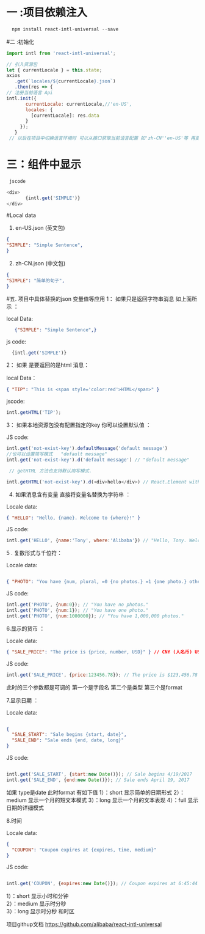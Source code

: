 ﻿

# 一 :项目依赖注入  
 ```js
   npm install react-intl-universal --save 
 ```  

 #二 :初始化 
 ```js
 import intl from 'react-intl-universal';

// 引入资源包 
let { currentLocale } = this.state;
 axios
    .get(`locales/${currentLocale}.json`)
    .then(res => {
// 注册当前语言 Api 
intl.init({
        currentLocale: currentLocale,//'en-US',
        locales: {
          [currentLocale]: res.data
        }
      });
    }
  // 以后在项目中切换语言环境时 可以从接口获取当前语言配置 如'zh-CN''en-US'等 再更新this.state.currentLocale 从而实现页面刷新 
```
# 三：组件中显示 
 ```js
  jscode

 <div>
        {intl.get('SIMPLE')}  
 </div>

 ```    
  
  #Local data

  1) en-US.json (英文包)
   ```json
  {
  "SIMPLE": "Simple Sentence",
  }
 ```

  2) zh-CN.json (中文包)
   ```json
  {
  "SIMPLE": "简单的句子",
  }
 ```

#五. 项目中具体替换的json 变量值等应用 
1： 如果只是返回字符串消息 如上面所示 ：

local Data:
```json
   {"SIMPLE": "Simple Sentence",}
```

js code:
 ```js
   {intl.get('SIMPLE')} 
``` 

2： 如果 是要返回的是html 消息：

local Data：

```json
{ "TIP": "This is <span style='color:red'>HTML</span>" }
```

jscode:
```js
intl.getHTML('TIP');  
```
3： 如果本地资源包没有配置指定的key 你可以设置默认值 ：

JS code:
```js
intl.get('not-exist-key').defaultMessage('default message')  
//也可以设置简写模式   "default message"
intl.get('not-exist-key').d('default message') // "default message"

 // getHTML 方法也支持默认简写模式.

intl.getHTML('not-exist-key').d(<div>hello</div>) // React.Element with "<div>hello</div>"
```

4. 如果消息含有变量 直接将变量名替换为字符串 ：

Locale data:

```json
{ "HELLO": "Hello, {name}. Welcome to {where}!" }
```

JS code:

```js
intl.get('HELLO', {name:'Tony', where:'Alibaba'}) // "Hello, Tony. Welcome to Alibaba!"
```

5 . 复数形式与千位符： 

Locale data:

```json

{ "PHOTO": "You have {num, plural, =0 {no photos.} =1 {one photo.} other {# photos.}}" }
```
JS code:

```js
intl.get('PHOTO', {num:0}); // "You have no photos."
intl.get('PHOTO', {num:1}); // "You have one photo."
intl.get('PHOTO', {num:1000000}); // "You have 1,000,000 photos."
```

6.显示的货币 ：

Locale data:

```json
{ "SALE_PRICE": "The price is {price, number, USD}" } // CNY (人名币) USD (美元)
```
JS code:

```js
intl.get('SALE_PRICE', {price:123456.78}); // The price is $123,456.78 
```
此时的三个参数都是可调的 第一个是字段名 第二个是类型 第三个是format 

7.显示日期 ： 

Locale data:
```json

{
  "SALE_START": "Sale begins {start, date}",
  "SALE_END": "Sale ends {end, date, long}"
}
``` 

JS code:
```js

intl.get('SALE_START', {start:new Date()}); // Sale begins 4/19/2017
intl.get('SALE_END', {end:new Date()}); // Sale ends April 19, 2017
```

如果 type是date 此时format 有如下值
 1）：short 显示简单的日期形式 
 2）：medium 显示一个月的短文本模式 
 3）：long 显示一个月的文本表现
 4）：full  显示日期的详细模式

 8.时间 

 Locale data:

```json
{
  "COUPON": "Coupon expires at {expires, time, medium}"
}
```

JS code:
```js

intl.get('COUPON', {expires:new Date()}); // Coupon expires at 6:45:44 PM
```
 1）：short 显示小时和分钟  
 2）：medium 显示时分秒  
 3）：long 显示时分秒 和时区

项目githup文档 
https://github.com/alibaba/react-intl-universal